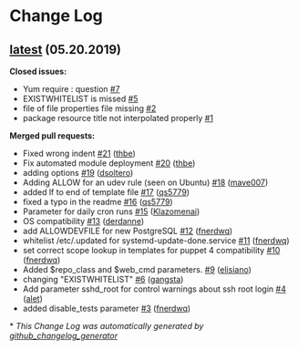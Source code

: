 # Change Log

## [latest](https://github.com/thbe/puppet-rkhunter/tree/latest) (05.20.2019)
**Closed issues:**

- Yum require : question [\#7](https://github.com/thbe/puppet-rkhunter/issues/7)
- EXISTWHITELIST is missed [\#5](https://github.com/thbe/puppet-rkhunter/issues/5)
- file of file properties file missing [\#2](https://github.com/thbe/puppet-rkhunter/issues/2)
- package resource title not interpolated properly [\#1](https://github.com/thbe/puppet-rkhunter/issues/1)

**Merged pull requests:**

- Fixed wrong indent [\#21](https://github.com/thbe/puppet-rkhunter/pull/21) ([thbe](https://github.com/thbe))
- Fix automated module deployment [\#20](https://github.com/thbe/puppet-rkhunter/pull/20) ([thbe](https://github.com/thbe))
- adding options [\#19](https://github.com/thbe/puppet-rkhunter/pull/19) ([dsoltero](https://github.com/dsoltero))
- Adding ALLOW for an udev rule \(seen on Ubuntu\) [\#18](https://github.com/thbe/puppet-rkhunter/pull/18) ([mave007](https://github.com/mave007))
- added lf to end of template file [\#17](https://github.com/thbe/puppet-rkhunter/pull/17) ([qs5779](https://github.com/qs5779))
- fixed a typo in the readme [\#16](https://github.com/thbe/puppet-rkhunter/pull/16) ([qs5779](https://github.com/qs5779))
- Parameter for daily cron runs [\#15](https://github.com/thbe/puppet-rkhunter/pull/15) ([Klazomenai](https://github.com/Klazomenai))
- OS compatibility [\#13](https://github.com/thbe/puppet-rkhunter/pull/13) ([derdanne](https://github.com/derdanne))
- add ALLOWDEVFILE for new PostgreSQL [\#12](https://github.com/thbe/puppet-rkhunter/pull/12) ([fnerdwq](https://github.com/fnerdwq))
- whitelist /etc/.updated for systemd-update-done.service [\#11](https://github.com/thbe/puppet-rkhunter/pull/11) ([fnerdwq](https://github.com/fnerdwq))
- set correct scope lookup in templates for puppet 4 compatibility [\#10](https://github.com/thbe/puppet-rkhunter/pull/10) ([fnerdwq](https://github.com/fnerdwq))
- Added $repo\_class and $web\_cmd parameters. [\#9](https://github.com/thbe/puppet-rkhunter/pull/9) ([elisiano](https://github.com/elisiano))
- changing "EXISTWHITELIST" [\#6](https://github.com/thbe/puppet-rkhunter/pull/6) ([gangsta](https://github.com/gangsta))
- Add parameter sshd\_root for control warnings about ssh root login [\#4](https://github.com/thbe/puppet-rkhunter/pull/4) ([alet](https://github.com/alet))
- added disable\_tests parameter [\#3](https://github.com/thbe/puppet-rkhunter/pull/3) ([fnerdwq](https://github.com/fnerdwq))



\* *This Change Log was automatically generated by [github_changelog_generator](https://github.com/skywinder/Github-Changelog-Generator)*
